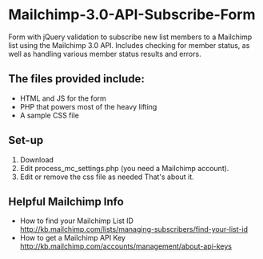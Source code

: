 # Mailchimp-3.0-API-Subscribe-Form
Form with jQuery validation to subscribe new list members to a Mailchimp list using the Mailchimp 3.0 API. Includes checking for member status, as well as handling various member status results and errors.

## The files provided include:
* HTML and JS for the form
* PHP that powers most of the heavy lifting
* A sample CSS file

## Set-up
1. Download
2. Edit process_mc_settings.php (you need a Mailchimp account).
3. Edit or remove the css file as needed
That's about it.

## Helpful Mailchimp Info
* How to find your Mailchimp List ID http://kb.mailchimp.com/lists/managing-subscribers/find-your-list-id
* How to get a Mailchimp API Key http://kb.mailchimp.com/accounts/management/about-api-keys
